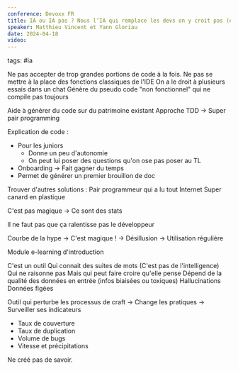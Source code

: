 ```yaml
---
conference: Devoxx FR
title: IA ou IA pas ? Nous l’IA qui remplace les devs on y croit pas (encore) !
speaker: Matthieu Vincent et Yann Gloriau
date: 2024-04-18
video:
---
```

tags: #ia 

Ne pas accepter de trop grandes portions de code à la fois.
Ne pas se mettre à la place des fonctions classiques de l'IDE
On a le droit à plusieurs essais dans un chat
Génère du pseudo code "non fonctionnel" qui ne compile pas toujours

Aide à générer du code sur du patrimoine existant
Approche TDD -> Super pair programming

Explication de code : 
- Pour les juniors
	- Donne un peu d'autonomie
	- On peut lui poser des questions qu'on ose pas poser au TL
- Onboarding -> Fait gagner du temps
- Permet de générer un premier brouillon de doc

Trouver d'autres solutions : Pair programmeur qui a lu tout Internet
Super canard en plastique

C'est pas magique -> Ce sont des stats

Il ne faut pas que ça ralentisse pas le développeur

Courbe de la hype
-> C'est magique ! -> Désillusion -> Utilisation régulière

Module e-learning d'introduction

C'est un outil
Qui connait des suites de mots (C'est pas de l'intelligence)
Qui ne raisonne pas
Mais qui peut faire croire qu'elle pense
Dépend de la qualité des données en entrée (infos biaisées ou toxiques)
Hallucinations
Données figées

Outil qui perturbe les processus de craft
-> Change les pratiques
-> Surveiller ses indicateurs
- Taux de couverture
- Taux de duplication
- Volume de bugs
- Vitesse et précipitations

Ne créé pas de savoir.







